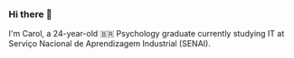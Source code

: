 ### Hi there 👋

I'm Carol, a 24-year-old 🇧🇷 Psychology graduate currently studying IT at Serviço Nacional de Aprendizagem Industrial (SENAI).
